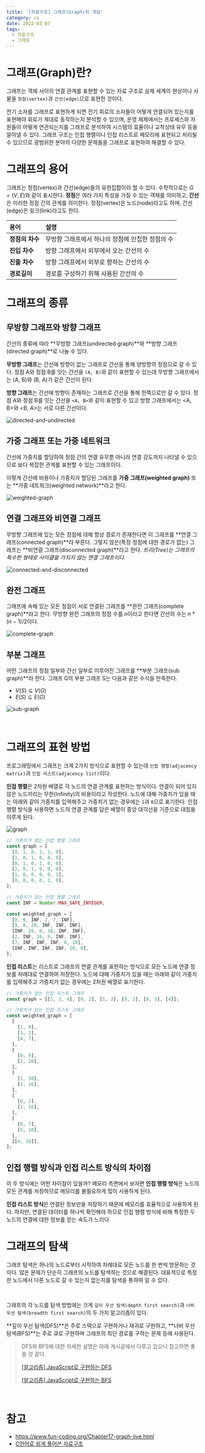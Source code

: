 ```yaml
---
title: '[자료구조] 그래프(Graph)의 개념'
category: cs
date: 2022-03-07
tags:
  - 자료구조
  - 그래프
---
```


# 그래프(Graph)란?

그래프는 객체 사이의 연결 관계를 표현할 수 있는 자료 구조로 실제 세계의 현상이나 사물을 `정점(vertex)`과 `간선(edge)`으로 표현한 것이다.

전기 소자를 그래프로 표현하게 되면 전기 회로의 소자들이 어떻게 연결되어 있는지를 표현해야 회로가 제대로 동작하는지 분석할 수 있으며, 운영 체제에서는 프로세스와 자원들이 어떻게 연관되는지를 그래프로 분석하여 시스템의 효율이나 교착상태 유무 등을 알아낼 수 있다. 그래프 구조는 인접 행렬이나 인접 리스트로 메모리에 표현되고 처리될 수 있으므로 광범위한 분야의 다양한 문제들을 그래프로 표현하여 해결할 수 있다.

# 그래프의 용어

그래프는 정점(vertex)과 간선(edge)들의 유한집합이라 할 수 있다. 수학적으로는 $G = (V, E)$와 같이 표시한다.
**정점**은 여러 가지 특성을 가질 수 있는 객체를 의미하고, **간선**은 이러한 정점 간의 관계를 의미한다. 정점(vertex)은 노드(node)라고도 하며, 간선(edge)은 링크(link)라고도 한다.

| 용어            | 설명                                             |
| :-------------- | :----------------------------------------------- |
| **정점의 차수** | 무방향 그래프에서 하나의 정점에 인접한 정점의 수 |
| **진입 차수**   | 방향 그래프에서 외부에서 오는 간선의 수          |
| **진출 차수**   | 방향 그래프에서 외부로 향하는 간선의 수          |
| **경로길이**    | 경로를 구성하기 위해 사용된 간선의 수            |

# 그래프의 종류

## 무방향 그래프와 방향 그래프

간선의 종류에 따라 **무방향 그래프(undirected graph)**와 **방향 그래프(directed graph)**로 나눌 수 있다.

**무방향 그래프**는 간선에 방향이 없는 그래프로 간선을 통해 양방향의 정점으로 갈 수 있다. 정점 A와 정점 B를 잇는 간선을 `(A, B)`와 같이 표현할 수 있는데 무방향 그래프에서는 (A, B)와 (B, A)가 같은 간선이 된다.

**방향 그래프**는 간선에 방향이 존재하는 그래프로 간선을 통해 한쪽으로만 갈 수 있다. 정점 A와 정점 B를 잇는 간선을 `<A, B>`와 같이 표현할 수 있고 방향 그래프에서는 <A, B>와 <B, A>는 서로 다른 간선이다.

![directed-and-undirected](./image/directed-and-undirected.png)

## 가중 그래프 또는 가중 네트워크

간선에 가중치를 할당하여 정점 간의 연결 유무뿐 아니라 연결 강도까지 나타낼 수 있으므로 보다 복잡한 관계를 표현할 수 있는 그래프이다.

이렇게 간선에 비용이나 가중치가 할당된 그래프를 **가중 그래프(weighted graph)** 또는 **가중 네트워크(weighted network)**라고 한다.

<div class='resize-wrapper'>

![weighted-graph](./image/weighted-graph.png)

</div>

## 연결 그래프와 비연결 그래프

무방향 그래프에 있는 모든 정점에 대해 항상 경로가 존재한다면 이 그래프를 **연결 그래프(connected graph)**라 부른다. 그렇지 않은(특정 정점에 대한 경로가 없는) 그래프는 **비연결 그래프(disconnected graph)**라고 한다. _트리(Tree)는 그래프의 특수한 형태로 사이클을 가지지 않는 연결 그래프이다._

![connected-and-disconnected](./image/connected-and-disconnected.png)

## 완전 그래프

그래프에 속해 있는 모든 정점이 서로 연결된 그래프를 **완전 그래프(complete graph)**라고 한다. 무방향 완전 그래프의 정점 수를 $n$이라고 한다면 간선의 수는 $n * (n - 1) / 2$이다.

<div class='resize-wrapper'>

![complete-graph](./image/complete-graph.png)

</div>

## 부분 그래프

어떤 그래프의 정점 일부와 간선 일부로 이루어진 그래프를 **부분 그래프(sub graph)**라 한다. 그래프 G의 부분 그래프 S는 다음과 같은 수식을 만족한다.

- $V(S) \subseteq V(G)$
- $E(S) \subseteq E(G)$

![sub-graph](./image/sub-graph.png)

<br/>

# 그래프의 표현 방법

프로그래밍에서 그래프는 크게 2가지 방식으로 표현할 수 있는데 `인접 행렬(adjacency matrix)`과 `인접 리스트(adjacency list)`이다.

**인접 행렬**은 2차원 배열로 각 노드의 연결 관계를 표현하는 방식이다. 연결이 되어 있지 않은 노드끼리는 무한(Infinity)의 비용이라고 작성한다. 노드에 대해 가중치가 있을 때는 아래와 같이 가중치를 입력해주고 가중치가 없는 경우에는 `1`과 `0`으로 표기한다. 인접 행렬 방식을 사용하면 노드의 연결 관계를 담은 배열이 중앙 대각선을 기준으로 대칭을 이루게 된다.

![graph](./image/graph.png)

```js
// 가중치가 없는 인접 행렬 그래프
const graph = [
  [0, 1, 0, 1, 1, 0],
  [1, 0, 1, 0, 0, 0],
  [0, 1, 0, 1, 0, 0],
  [1, 0, 1, 0, 0, 0],
  [1, 0, 0, 0, 0, 1],
  [0, 0, 0, 0, 1, 0],
];

// 가중치가 있는 인접 행렬 그래프
const INF = Number.MAX_SAFE_INTEGER;

const weighted_graph = [
  [0, 9, INF, 2, 7, INF],
  [9, 0, 20, INF, INF, INF],
  [INF, 20, 0, 16, INF, INF],
  [2, INF, 16, 0, INF, INF],
  [7, INF, INF, INF, 0, 10],
  [INF, INF, INF, INF, 10, 0],
];
```

**인접 리스트**는 리스트로 그래프의 연결 관계를 표현하는 방식으로 모든 노드에 연결 정보를 차례대로 연결하여 저장한다. 노드에 대해 가중치가 있을 때는 아래와 같이 가중치를 입력해주고 가중치가 없는 경우에는 2차원 배열로 표기한다.

```js
// 가중치가 없는 인접 리스트 그래프
const graph = [[1, 3, 4], [0, 2], [1, 3], [0, 2], [0, 5], [4]];

// 가중치가 있는 인접 리스트 그래프
const weighted_graph = [
  [
    [1, 9],
    [3, 2],
    [4, 7],
  ],
  [
    [0, 9],
    [2, 20],
  ],
  [
    [1, 20],
    [3, 16],
  ],
  [
    [0, 2],
    [2, 16],
  ],
  [
    [0, 7],
    [5, 10],
  ],
  [[4, 10]],
];
```

## 인접 행렬 방식과 인접 리스트 방식의 차이점

이 두 방식에는 어떤 차이점이 있을까? 메모리 측면에서 보자면 **인접 행렬 방식**은 노드의 모든 관계를 저장하므로 메모리를 불필요하게 많이 사용하게 된다.

**인접 리스트 방식**은 연결된 정보만을 저장하기 때문에 메모리를 효율적으로 사용하게 된다. 하지만, 연결된 데이터를 하나씩 확인해야 하므로 인접 행렬 방식에 비해 특정한 두 노드의 연결에 대한 정보를 얻는 속도가 느리다.

# 그래프의 탐색

그래프 탐색은 하나의 노드로부터 시작하여 차례대로 모든 노드를 한 번씩 방문하는 것이다. 많은 문제가 단순히 그래프의 노드를 탐색하는 것으로 해결된다. 대표적으로 특정한 노드에서 다른 노드로 갈 수 있는지 없는지를 탐색을 통하여 알 수 있다.

<br/>

그래프의 각 노드를 탐색 방법에는 크게 `깊이 우선 탐색(depth first search)`과 `너비 우선 탐색(breadth first search)`의 두 가지 알고리즘이 있다.

**깊이 우선 탐색(DFS)**은 주로 스택으로 구현하거나 재귀로 구현하고, **너비 우선 탐색(BFS)**는 주로 큐로 구현하며 그래프의 최단 경로를 구하는 문제 등에 사용된다.

> DFS와 BFS에 대한 자세한 설명은 아래 게시글에서 다루고 있으니 참고하면 좋을 것 같다.
>
> [[알고리즘] JavaScript로 구현하는 DFS](https://chamdom.blog/dfs-using-js/)
>
> [[알고리즘] JavaScript로 구현하는 BFS](https://chamdom.blog/bfs-using-js/)

<br />

# 참고

- https://www.fun-coding.org/Chapter17-graph-live.html
- [C언어로 쉽게 풀어쓴 자료구조](http://www.yes24.com/Product/Goods/69750539)
